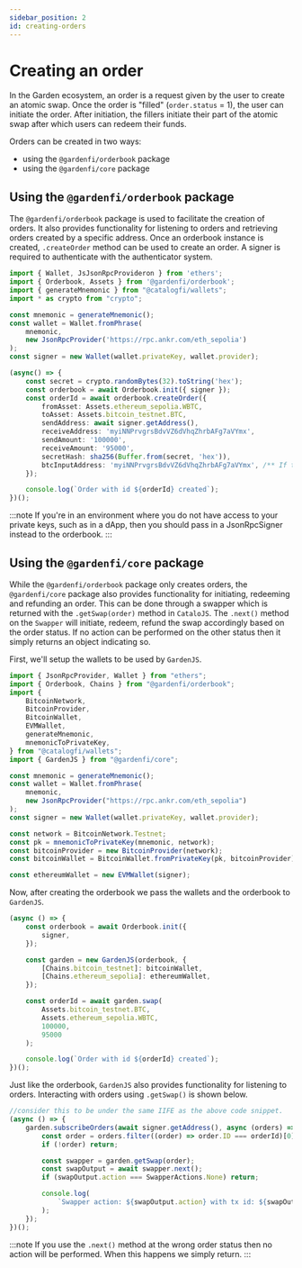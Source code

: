 ```yaml
---
sidebar_position: 2
id: creating-orders
---
```


# Creating an order

In the Garden ecosystem, an order is a request given by the user to create an atomic swap. Once the order is "filled" (`order.status` = 1), the user can initiate the order.
After initiation, the fillers initiate their part of the atomic swap after which users can redeem their funds.

Orders can be created in two ways:

-   using the `@gardenfi/orderbook` package
-   using the `@gardenfi/core` package

## Using the `@gardenfi/orderbook` package

The `@gardenfi/orderbook` package is used to facilitate the creation of orders. It also provides functionality for listening to orders and retrieving orders created by a specific address. Once an orderbook instance is created, `.createOrder` method can be used to create an order. A signer is required to authenticate with the authenticator system.

<!-- prettier-ignore -->
```ts
import { Wallet, JsJsonRpcProvideron } from 'ethers';
import { Orderbook, Assets } from '@gardenfi/orderbook';
import { generateMnemonic } from "@catalogfi/wallets";
import * as crypto from "crypto";

const mnemonic = generateMnemonic();
const wallet = Wallet.fromPhrase(
    mnemonic,
    new JsonRpcProvider('https://rpc.ankr.com/eth_sepolia')
);
const signer = new Wallet(wallet.privateKey, wallet.provider);

(async() => {
    const secret = crypto.randomBytes(32).toString('hex');
    const orderbook = await Orderbook.init({ signer });
    const orderId = await orderbook.createOrder({
        fromAsset: Assets.ethereum_sepolia.WBTC,
        toAsset: Assets.bitcoin_testnet.BTC,
        sendAddress: await signer.getAddress(),
        receiveAddress: 'myiNNPrvgrsBdvVZ6dVhqZhrbAFg7aVYmx',
        sendAmount: '100000',
        receiveAmount: '95000',
        secretHash: sha256(Buffer.from(secret, 'hex')),
        btcInputAddress: 'myiNNPrvgrsBdvVZ6dVhqZhrbAFg7aVYmx', /** If this field is provided then BTC will be sent to this address */
    });

    console.log(`Order with id ${orderId} created`);
})();
```

:::note
If you're in an environment where you do not have access to your private keys, such as in a dApp, then you should pass in a JsonRpcSigner instead to the orderbook.
:::

## Using the `@gardenfi/core` package

While the `@gardenfi/orderbook` package only creates orders, the `@gardenfi/core` package also provides functionality for initiating, redeeming and refunding an order. This can be done through a swapper which is returned with the `.getSwap(order)` method in `CataloJS`. The `.next()` method on the `Swapper` will initiate, redeem, refund the swap accordingly based on the order status. If no action can be performed on the other status then it simply returns an object indicating so.

First, we'll setup the wallets to be used by `GardenJS`.

<!-- prettier-ignore -->
```ts
import { JsonRpcProvider, Wallet } from "ethers";
import { Orderbook, Chains } from "@gardenfi/orderbook";
import {
    BitcoinNetwork,
    BitcoinProvider,
    BitcoinWallet,
    EVMWallet,
    generateMnemonic,
    mnemonicToPrivateKey,
} from "@catalogfi/wallets";
import { GardenJS } from "@gardenfi/core";

const mnemonic = generateMnemonic();
const wallet = Wallet.fromPhrase(
    mnemonic,
    new JsonRpcProvider("https://rpc.ankr.com/eth_sepolia")
);
const signer = new Wallet(wallet.privateKey, wallet.provider);

const network = BitcoinNetwork.Testnet;
const pk = mnemonicToPrivateKey(mnemonic, network);
const bitcoinProvider = new BitcoinProvider(network);
const bitcoinWallet = BitcoinWallet.fromPrivateKey(pk, bitcoinProvider);

const ethereumWallet = new EVMWallet(signer);
```

Now, after creating the orderbook we pass the wallets and the orderbook to `GardenJS`.

<!-- prettier-ignore -->
```ts
(async () => {
    const orderbook = await Orderbook.init({
        signer,
    });

    const garden = new GardenJS(orderbook, {
        [Chains.bitcoin_testnet]: bitcoinWallet,
        [Chains.ethereum_sepolia]: ethereumWallet,
    });

    const orderId = await garden.swap(
        Assets.bitcoin_testnet.BTC, 
        Assets.ethereum_sepolia.WBTC, 
        100000, 
        95000
    );

    console.log(`Order with id ${orderId} created`);
})();
```

Just like the orderbook, `GardenJS` also provides functionality for listening to orders. Interacting with orders using `.getSwap()` is shown below.

<!-- prettier-ignore -->
```ts
//consider this to be under the same IIFE as the above code snippet.
(async () => {
    garden.subscribeOrders(await signer.getAddress(), async (orders) => {
        const order = orders.filter((order) => order.ID === orderId)[0];
        if (!order) return;

        const swapper = garden.getSwap(order);
        const swapOutput = await swapper.next();
        if (swapOutput.action === SwapperActions.None) return;

        console.log(
            `Swapper action: ${swapOutput.action} with tx id: ${swapOutput.output}`
        );
    });
})();
```

:::note
If you use the `.next()` method at the wrong order status then no action will be performed. When this happens we simply return.
:::
